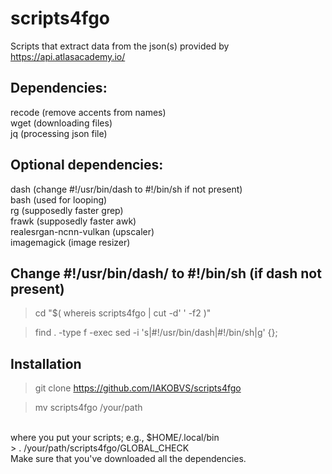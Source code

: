 # scripts4fgo
Scripts that extract data from the json(s) provided by https://api.atlasacademy.io/
## Dependencies:
recode (remove accents from names)
<br/> wget
(downloading files)
<br/> jq
(processing json file)
## Optional dependencies:
dash (change #!/usr/bin/dash to #!/bin/sh if not present)
<br/>
bash (used for looping)
<br/>
rg (supposedly faster grep)
<br/>
frawk (supposedly faster awk)
<br/>
realesrgan-ncnn-vulkan (upscaler)
<br/>
imagemagick (image resizer)
## Change #!/usr/bin/dash/ to #!/bin/sh (if dash not present)
> cd "$( whereis scripts4fgo | cut -d' ' -f2 )"

>find . -type f -exec sed -i 's|#!/usr/bin/dash|#!/bin/sh|g' {};
## Installation
> git clone https://github.com/IAKOBVS/scripts4fgo

> mv scripts4fgo /your/path
<br/>
where you put your scripts; e.g., $HOME/.local/bin
<br/>
> . /your/path/scripts4fgo/GLOBAL_CHECK
<br/>
Make sure that you've downloaded all the dependencies.
